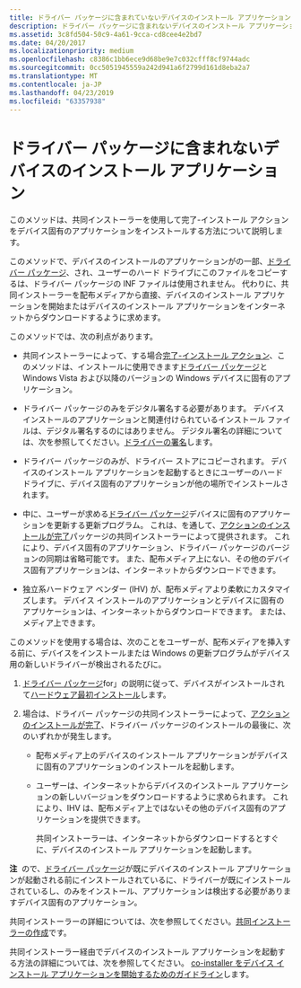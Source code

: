 ```yaml
---
title: ドライバー パッケージに含まれていないデバイスのインストール アプリケーション
description: ドライバー パッケージに含まれないデバイスのインストール アプリケーション
ms.assetid: 3c8fd504-50c9-4a61-9cca-cd8cee4e2bd7
ms.date: 04/20/2017
ms.localizationpriority: medium
ms.openlocfilehash: c8386c1bb6ece9d68be9e7c032cfff8cf9744adc
ms.sourcegitcommit: 0cc5051945559a242d941a6f2799d161d8eba2a7
ms.translationtype: MT
ms.contentlocale: ja-JP
ms.lasthandoff: 04/23/2019
ms.locfileid: "63357938"
---
```

# <a name="device-installation-application-not-included-in-the-driver-package"></a>ドライバー パッケージに含まれないデバイスのインストール アプリケーション


このメソッドは、共同インストーラーを使用して完了-インストール アクションをデバイス固有のアプリケーションをインストールする方法について説明します。

このメソッドで、デバイスのインストールのアプリケーションがの一部、[ドライバー パッケージ](driver-packages.md)、され、ユーザーのハード ドライブにこのファイルをコピーするは、ドライバー パッケージの INF ファイルは使用されません。 代わりに、共同インストーラーを配布メディアから直接、デバイスのインストール アプリケーションを開始またはデバイスのインストール アプリケーションをインターネットからダウンロードするように求めます。

このメソッドでは、次の利点があります。

-   共同インストーラーによって、する場合[完了-インストール アクション](finish-install-actions--windows-vista-and-later-.md)、このメソッドは、インストールに使用できます[ドライバー パッケージ](driver-packages.md)と Windows Vista および以降のバージョンの Windows デバイスに固有のアプリケーション。

-   ドライバー パッケージのみをデジタル署名する必要があります。 デバイス インストールのアプリケーションと関連付けられているインストール ファイルは、デジタル署名するのにはありません。 デジタル署名の詳細については、次を参照してください。[ドライバーの署名](driver-signing.md)します。

-   ドライバー パッケージのみが、ドライバー ストアにコピーされます。 デバイスのインストール アプリケーションを起動するときにユーザーのハード ドライブに、デバイス固有のアプリケーションが他の場所でインストールされます。

-   中に、ユーザーが求める[ドライバー パッケージ](driver-packages.md)デバイスに固有のアプリケーションを更新する更新プログラム。 これは、を通して、[アクションのインストールが完了](finish-install-actions--windows-vista-and-later-.md)パッケージの共同インストーラーによって提供されます。 これにより、デバイス固有のアプリケーション、ドライバー パッケージのバージョンの同期は省略可能です。 また、配布メディア上にない、その他のデバイス固有アプリケーションは、インターネットからダウンロードできます。

-   独立系ハードウェア ベンダー (IHV) が、配布メディアより柔軟にカスタマイズします。 デバイス インストールのアプリケーションとデバイスに固有のアプリケーションは、インターネットからダウンロードできます。 または、メディア上できます。

このメソッドを使用する場合は、次のことをユーザーが、配布メディアを挿入する前に、デバイスをインストールまたは Windows の更新プログラムがデバイス用の新しいドライバーが検出されるたびに。

1.  [ドライバー パッケージ](driver-packages.md)for」の説明に従って、デバイスがインストールされて[ハードウェア最初インストール](hardware-first-installation.md)します。

2.  場合は、ドライバー パッケージの共同インストーラーによって、[アクションのインストールが完了](finish-install-actions--windows-vista-and-later-.md)、ドライバー パッケージのインストールの最後に、次のいずれかが発生します。

    -   配布メディア上のデバイスのインストール アプリケーションがデバイスに固有のアプリケーションのインストールを起動します。
    -   ユーザーは、インターネットからデバイスのインストール アプリケーションの新しいバージョンをダウンロードするように求められます。 これにより、IHV は、配布メディア上ではないその他のデバイス固有のアプリケーションを提供できます。

        共同インストーラーは、インターネットからダウンロードするとすぐに、デバイスのインストール アプリケーションを起動します。

**注**  ので、[ドライバー パッケージ](driver-packages.md)が既にデバイスのインストール アプリケーションが起動される前にインストールされているに、ドライバーが既にインストールされているし、のみをインストール、アプリケーションは検出する必要がありますデバイス固有のアプリケーション。

 

共同インストーラーの詳細については、次を参照してください。[共同インストーラーの作成](writing-a-co-installer.md)です。

共同インストーラー経由でデバイスのインストール アプリケーションを起動する方法の詳細については、次を参照してください。 [co-installer をデバイス インストール アプリケーションを開始するためのガイドライン](guidelines-for-starting-device-installation-applications-through-co-in.md)します。

 

 






